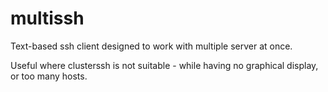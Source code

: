 multissh
========

Text-based ssh client designed to work with multiple server at once.

Useful where clusterssh is not suitable - while having no graphical display,
or too many hosts.
